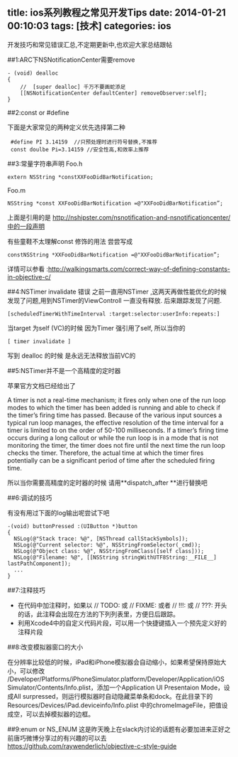 title: ios系列教程之常见开发Tips
date: 2014-01-21 00:10:03
tags: [技术]
categories: ios
---
开发技巧和常见错误汇总,不定期更新中,也欢迎大家总结跟帖

##1:ARC下NSNotificationCenter需要remove

```
- (void) dealloc 
{
	//  [super dealloc] 千万不要画蛇添足    
	[[NSNotificationCenter defaultCenter] removeObserver:self]; 
}

```
<!-- more -->
##2:const or #define

下面是大家常见的两种定义优先选择第二种
```
 #define PI 3.14159  //只预处理时进行符号替换,不推荐
 const doulbe Pi=3.14159 //安全性高,和效率上推荐

```

##3:常量字符串声明
Foo.h
```
extern NSString *constXXFooDidBarNotification;

```
Foo.m

```
NSString *const XXFooDidBarNotification =@"XXFooDidBarNotification”;

```
上面是引用的是 http://nshipster.com/nsnotification-and-nsnotificationcenter/中的一段声明

有些童鞋不太理解const 修饰的用法 尝尝写成
```
constNSString *XXFooDidBarNotification =@"XXFooDidBarNotification”;

```
详情可以参看 :http://walkingsmarts.com/correct-way-of-defining-constants-in-objective-c/ 


##4:NSTimer invalidate 错误
之前一直用NSTimer ,这两天再做性能优化的时候 发现了问题,用到NSTimer的ViewControll 一直没有释放. 后来跟踪发现了问题.
```
[scheduledTimerWithTimeInterval :target:selector:userInfo:repeats:]

```
 当target 为self (VC)的时候  因为Timer 强引用了self, 
所以当你的

```
[ timer invalidate ] 

```
写到 dealloc 的时候  是永远无法释放当前VC的


##5:NSTimer并不是一个高精度的定时器


苹果官方文档已经给出了
>>
A timer is not a real-time mechanism; it fires only when one of the run loop modes to which the timer has been added is running and able to check if the timer’s firing time has passed. Because of the various input sources a typical run loop manages, the effective resolution of the time interval for a timer is limited to on the order of 50-100 milliseconds. If a timer’s firing time occurs during a long callout or while the run loop is in a mode that is not monitoring the timer, the timer does not fire until the next time the run loop checks the timer. Therefore, the actual time at which the timer fires potentially can be a significant period of time after the scheduled firing time.

所以当你需要高精度的定时器的时候 请用**dispatch_after **进行替换吧

##6:调试的技巧 

有没有用过下面的log输出呢尝试下吧

```
-(void) buttonPressed :(UIButton *)button
{ 
  NSLog(@"Stack trace: %@", [NSThread callStackSymbols]);
  NSLog(@"Current selector: %@", NSStringFromSelector(_cmd));  
  NSLog(@"Object class: %@", NSStringFromClass([self class])); 
  NSLog(@"Filename: %@", [[NSString stringWithUTF8String:__FILE__] lastPathComponent]); 
  ... 
}

```

##7:注释技巧

   * 在代码中加注释时，如果以 // TODO: 或 // FIXME: 或者 // !!!: 或 // ???: 开头的话，此注释会出现在方法的下列列表里，方便日后跟踪。
   * 利用Xcode4中的自定义代码片段，可以用一个快捷键插入一个预先定义好的注释片段

##8:改变模拟器窗口的大小

   在分辨率比较低的时候，iPad和iPhone模拟器会自动缩小，如果希望保持原始大小，可以修改 /Developer/Platforms/iPhoneSimulator.platform/Developer/Application/iOS Simulator/Contents/Info.plist，添加一个Application UI Presentaion Mode，设成All surpressed，则运行模拟器时自动隐藏菜单条和dock。在此目录下的 Resources/Devices/iPad.deviceinfo/Info.plist 中的chromeImageFile，把值设成空，可以去掉模拟器的边框。
   


##9:enum or NS_ENUM
这是昨天晚上在slack内讨论的话题有必要加进来正好之前唐巧微博分享过的有兴趣的可以去
https://github.com/raywenderlich/objective-c-style-guide









